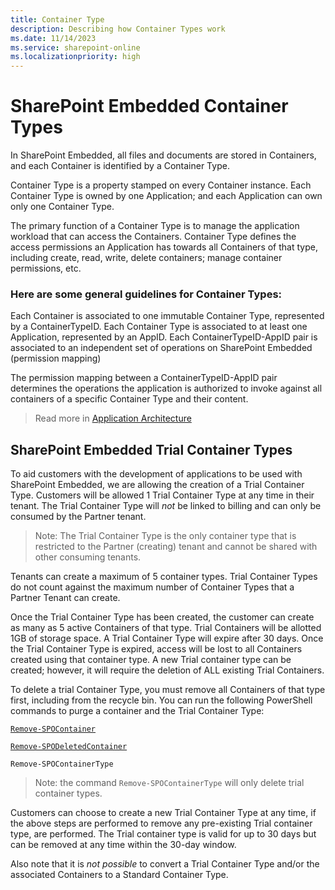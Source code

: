 ```yaml
---
title: Container Type
description: Describing how Container Types work
ms.date: 11/14/2023
ms.service: sharepoint-online
ms.localizationpriority: high
---
```



# SharePoint Embedded Container Types

In SharePoint Embedded, all files and documents are stored in Containers, and each Container is identified by a Container Type. 

Container Type is a property stamped on every Container instance. Each Container Type is owned by one Application; and each Application can own only one Container Type.  

The primary function of a Container Type is to manage the application workload that can access the Containers. Container Type defines the access permissions an Application has towards all Containers of that type, including create, read, write, delete containers; manage container permissions, etc.  


### Here are some general guidelines for Container Types: 

Each Container is associated to one immutable Container Type, represented by a ContainerTypeID. Each Container Type is associated to at least one Application, represented by an AppID. Each ContainerTypeID-AppID pair is associated to an independent set of operations on SharePoint Embedded (permission mapping)  

The permission mapping between a ContainerTypeID-AppID pair determines the operations the application is authorized to invoke against all containers of a specific Container Type and their content. 

> Read more in [Application Architecture](./app-architecture.md)



## SharePoint Embedded Trial Container Types 

To aid customers with the development of applications to be used with SharePoint Embedded, we are allowing the creation of a Trial Container Type. Customers will be allowed 1 Trial Container Type at any time in their tenant. The Trial Container Type will *not* be linked to billing and can only be consumed by the Partner tenant.  

> Note: The Trial Container Type is the only container type that is restricted to the Partner (creating) tenant and cannot be shared with other consuming tenants. 

Tenants can create a maximum of 5 container types. Trial Container Types do not count against the maximum number of Container Types that a Partner Tenant can create. 

Once the Trial Container Type has been created, the customer can create as many as 5 active Containers of that type. Trial Containers will be allotted 1GB of storage space. A Trial Container Type will expire after 30 days. Once the Trial Container Type is expired, access will be lost to all Containers created using that container type. A new Trial container type can be created; however, it will require the deletion of ALL existing Trial Containers. 

To delete a trial Container Type, you must remove all Containers of that type first, including from the recycle bin. You can run the following PowerShell commands to purge a container and the Trial Container Type: 

[`Remove-SPOContainer`](https://learn.microsoft.com/powershell/module/sharepoint-online/remove-spocontainer?view=sharepoint-ps)

[`Remove-SPODeletedContainer`](https://learn.microsoft.com/powershell/module/sharepoint-online/remove-spodeletedcontainer?view=sharepoint-ps)

`Remove-SPOContainerType`

> Note: the command `Remove-SPOContainerType` will only delete trial container types. 

 
Customers can choose to create a new Trial Container Type at any time, if the above steps are performed to remove any pre-existing Trial container type, are performed. The Trial container type is valid for up to 30 days but can be removed at any time within the 30-day window. 

Also note that it is *not possible* to convert a Trial Container Type and/or the associated Containers to a Standard Container Type. 

